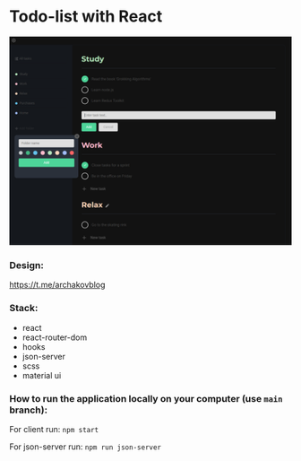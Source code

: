 # Todo-list with React
![alt text](todoscreen.png)

### Design:
https://t.me/archakovblog

### Stack:
- react
- react-router-dom
- hooks
- json-server
- scss
- material ui

### How to run the application locally on your computer (use `main` branch):

For client run: `npm start`

For json-server run: `npm run json-server`


